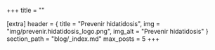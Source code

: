 +++
title = ""

[extra]
header = { title = "Prevenir hidatidosis", img = "img/prevenir.hidatidosis_logo.png", img_alt = "Prevenir hidatidosis" }
section_path = "blog/_index.md"
max_posts = 5
+++

